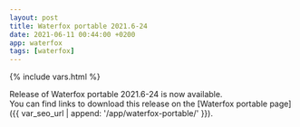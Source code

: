 ```yaml
---
layout: post
title: Waterfox portable 2021.6-24
date: 2021-06-11 00:44:00 +0200
app: waterfox
tags: [waterfox]
---
```

{% include vars.html %}

Release of Waterfox portable 2021.6-24 is now available.<br />
You can find links to download this release on the [Waterfox portable page]({{ var_seo_url | append: '/app/waterfox-portable/' }}).
